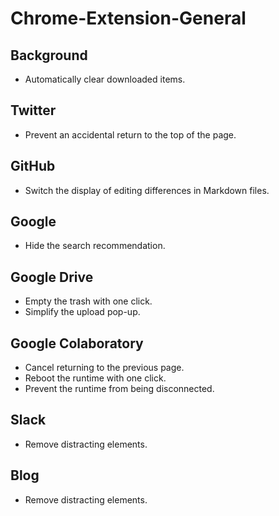 # Chrome-Extension-General

## Background

- Automatically clear downloaded items.

## Twitter

- Prevent an accidental return to the top of the page.

## GitHub

- Switch the display of editing differences in Markdown files.

## Google

- Hide the search recommendation.

## Google Drive

- Empty the trash with one click.
- Simplify the upload pop-up.

## Google Colaboratory

- Cancel returning to the previous page.
- Reboot the runtime with one click.
- Prevent the runtime from being disconnected.

## Slack

- Remove distracting elements.

## Blog

- Remove distracting elements.
